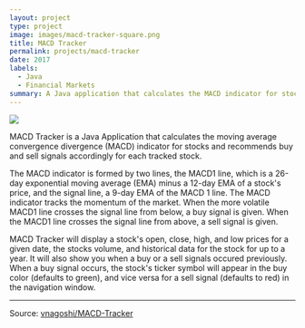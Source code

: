 ```yaml
---
layout: project
type: project
image: images/macd-tracker-square.png
title: MACD Tracker
permalink: projects/macd-tracker
date: 2017
labels:
  - Java
  - Financial Markets
summary: A Java application that calculates the MACD indicator for stocks and recommends buy or sell signals accordingly.
---
```


<img class="ui image" src="{{ site.baseurl }}/images/macd-tracker.png">

MACD Tracker is a Java Application that calculates the moving average convergence divergence (MACD) indicator for stocks and recommends buy and sell signals accordingly for each tracked stock.

The MACD indicator is formed by two lines, the MACD1 line, which is a 26-day exponential moving average (EMA) minus a 12-day EMA of a stock's price, and the signal line, a 9-day EMA of the MACD 1 line. The MACD indicator tracks the momentum of the market. When the more volatile MACD1 line crosses the signal line from below, a buy signal is given. When the MACD1 line crosses the signal line from above, a sell signal is given. 

MACD Tracker will display a stock's open, close, high, and low prices for a given date, the stocks volume, and historical data for the stock for up to a year. It will also show you when a buy or a sell signals occured previously. When a buy signal occurs, the stock's ticker symbol will appear in the buy color (defaults to green), and vice versa for a sell signal (defaults to red) in the navigation window.

<hr>
Source: <a href="https://github.com/vnagoshi/MACD-Tracker"><i class="large github icon "></i>vnagoshi/MACD-Tracker</a>

